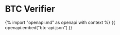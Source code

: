 <!-- ---
hide:
  - toc
--- -->

# BTC Verifier

{% import "openapi.md" as openapi with context %}
{{ openapi.embed("btc-api.json") }}